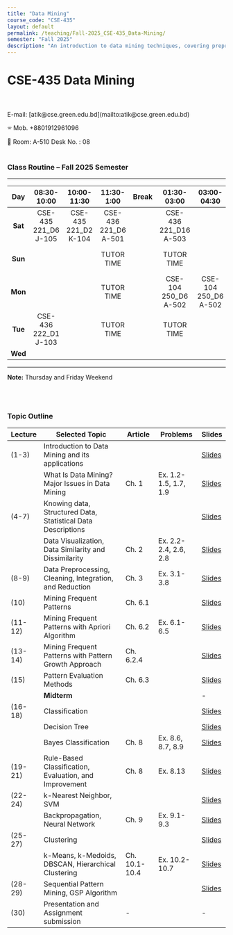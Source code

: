 ```yaml
---
title: "Data Mining"
course_code: "CSE-435"
layout: default  
permalink: /teaching/Fall-2025_CSE-435_Data-Mining/
semester: "Fall 2025"
description: "An introduction to data mining techniques, covering preprocessing, pattern mining, classification, clustering, and real-world applications."
---
```

# CSE-435 Data Mining
 <br>
<br>
E-mail: [atik@cse.green.edu.bd](mailto:atik@cse.green.edu.bd)

🕾 Mob. +8801912961096 

:office: Room: A-510 Desk No. : 08
<br>
<br>
### Class Routine – Fall 2025 Semester
---

| Day | 08:30-10:00 | 10:00-11:30 | 11:30-1:00 | Break | 01:30-03:00 | 03:00-04:30 | 06:00-07:30 | 07:30-09:00 |
| :---: | :----: | :----: | :----: | :---: | :----: | :----: | :----: | :----: |
| **Sat** | CSE-435 221_D6<br>J-105 | CSE-435 221_D2<br>K-104 | CSE-436 221_D6<br>A-501 | | CSE-436 221_D16<br>A-503 | | | |
| **Sun** | | | TUTOR TIME | | TUTOR TIME |  | | Thesis/Project Meeting <br>Online|
| **Mon** | | | TUTOR TIME | |CSE-104 250_D6<br>A-502  |CSE-104 250_D6<br>A-502  | CSE-435 221_D6<br>Online | CSE-435 221_D2<br>Online|
| **Tue** | CSE-436 222_D1<br>J-103 | | TUTOR TIME | | TUTOR TIME | | | PSD-400 221_D2<br>Online |
| **Wed** | | | | | | | | |

---
**Note:** Thursday and Friday Weekend

<br>
<br>

### Topic Outline

| Lecture  | Selected Topic  | Article  | Problems  | Slides |
|----------|-----------------|----------|-----------|--------|
| (1-3)    | Introduction to Data Mining and its applications  |  |  | [Slides](https://github.com/atikuzzaman524/atikuzzaman524.github.io/blob/main/assets/pdf/Data_Mining_Chapter1.pdf) |
|          | What Is Data Mining? Major Issues in Data Mining  | Ch. 1 | Ex. 1.2-1.5, 1.7, 1.9 | [Slides](#) |
| (4-7)    | Knowing data, Structured Data, Statistical Data Descriptions  |  |  | [Slides](https://github.com/atikuzzaman524/atikuzzaman524.github.io/blob/main/assets/pdf/Data_Mining_Chapter2.pdf) |
|          | Data Visualization, Data Similarity and Dissimilarity  | Ch. 2 | Ex. 2.2-2.4, 2.6, 2.8 | [Slides](#) |
| (8-9)    | Data Preprocessing, Cleaning, Integration, and Reduction  | Ch. 3 | Ex. 3.1-3.8 | [Slides](#) |
| (10)     | Mining Frequent Patterns  | Ch. 6.1 |  | [Slides](#) |
| (11-12)  | Mining Frequent Patterns with Apriori Algorithm  | Ch. 6.2 | Ex. 6.1-6.5 | [Slides](#) |
| (13-14)  | Mining Frequent Patterns with Pattern Growth Approach  | Ch. 6.2.4 |  | [Slides](#) |
| (15)     | Pattern Evaluation Methods  | Ch. 6.3 |  | [Slides](#) |
|          | **Midterm** |  |  | - |
| (16-18)  | Classification  |  |  | [Slides](#) |
|          | Decision Tree  |  |  | [Slides](#) |
|          | Bayes Classification  | Ch. 8 | Ex. 8.6, 8.7, 8.9 | [Slides](#) |
| (19-21)  | Rule-Based Classification, Evaluation, and Improvement  | Ch. 8 | Ex. 8.13 | [Slides](#) |
| (22-24)  | k-Nearest Neighbor, SVM  |  |  | [Slides](#) |
|          | Backpropagation, Neural Network  | Ch. 9 | Ex. 9.1-9.3 | [Slides](#) |
| (25-27)  | Clustering  |  |  | [Slides](#) |
|          | k-Means, k-Medoids, DBSCAN, Hierarchical Clustering  | Ch. 10.1-10.4 | Ex. 10.2-10.7 | [Slides](#) |
| (28-29)  | Sequential Pattern Mining, GSP Algorithm  |  |  | [Slides](#) |
| (30)     | Presentation and Assignment submission  | - |  | - |

